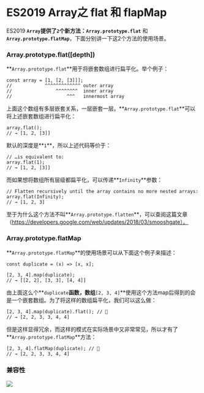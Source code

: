 # ES2019 Array之 flat 和 flapMap
ES2019 **`Array`**提供了**`2`**个新方法：**`Array.prototype.flat`** 和 **`Array.prototype.flatMap`**，下面分别讲一下这2个方法的使用场景。

### Array.prototype.flat([depth])
**`Array.prototype.flat`**用于将嵌套数组进行扁平化。举个例子：

	const array = [1, [2, [3]]];
	//            ^^^^^^^^^^^^^ outer array
	//                ^^^^^^^^  inner array
	//                    ^^^   innermost array
	
上面这个数组有多层嵌套关系，一层嵌套一层。**`Array.prototype.flat`**可以将上述嵌套数组进行扁平化：

	array.flat();
	// → [1, 2, [3]]
	
默认的深度是**`1`**，所以上述代码等价于：

	// …is equivalent to:
	array.flat(1);
	// → [1, 2, [3]]
	
而如果想将数组所有层级都扁平化，可以传递**`Infinity`**参数：

	// Flatten recursively until the array contains no more nested arrays:
	array.flat(Infinity);
	// → [1, 2, 3]
	
至于为什么这个方法不叫**`Array.prototype.flatten`**，可以查阅这篇文章（https://developers.google.com/web/updates/2018/03/smooshgate）。

### Array.prototype.flatMap
**`Array.prototype.flatMap`**的使用场景可以从下面这个例子来描述：

	const duplicate = (x) => [x, x];
	
	[2, 3, 4].map(duplicate);
	// → [[2, 2], [3, 3], [4, 4]]
	
由上面这么个**`duplicate`**函数，数组**`[2, 3, 4]`**使用这个方法map后得到的会是一个嵌套数组。为了将这样的数组扁平化，我们可以这么做：

	[2, 3, 4].map(duplicate).flat(); // 🐌
	// → [2, 2, 3, 3, 4, 4]

但是这样显得冗余，而这样的模式在实际场景中又非常常见，所以才有了**`Array.prototype.flatMap`**方法：

	[2, 3, 4].flatMap(duplicate); // 🚀
	// → [2, 2, 3, 3, 4, 4]

### 兼容性

![](https://mmbiz.qpic.cn/mmbiz_png/XsgEbl9EdmmzvE4SSAXpPTf4ibcibotL5JHTrV6TacHmicaGKc8A4DkOnIIOXrfpNtzqtjtTDzGX7TjiaqKDzFcWsw/0?wx_fmt=png)



